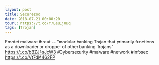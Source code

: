 ```yaml
---
layout: post
title: Securezoo
date: 2018-07-21 00:00:20
tourl: https://t.co/Y7LeuLjODq
tags: [Trojan]
---
```

Emotet malware threat -- "modular banking Trojan that primarily functions as a downloader or dropper of other banking Trojans" https://t.co/bBZJ4sJcW3  #Cybersecurity #malware #network #infosec https://t.co/Vt7dM462FP